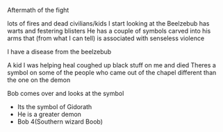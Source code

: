 Aftermath of the fight 

lots of fires and dead civilians/kids
I start looking at the Beelzebub 
has warts and festering blisters 
He has a couple of symbols carved into his arms that (from what I can tell) is associated with senseless violence 

I have a disease from the beelzebub 

A kid I was helping heal coughed up black stuff on me and died Theres a symbol on some of the people who came out of the chapel different than the one on the demon 

Bob comes over and looks at the symbol 
- Its the symbol of Gidorath 
- He is a greater demon 
- Bob 4(Southern wizard Boob)